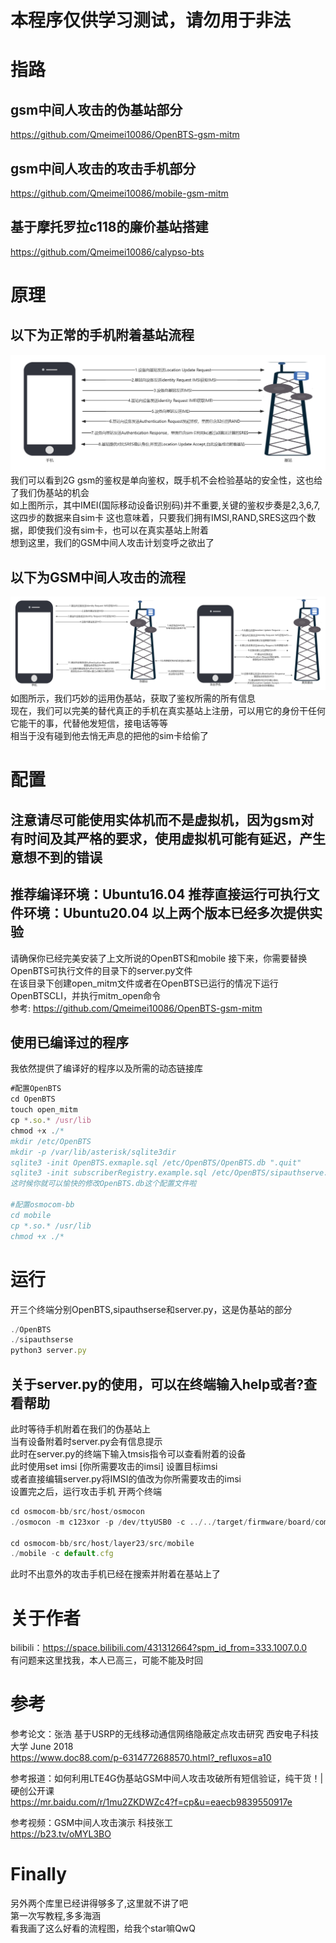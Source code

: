 # 本程序仅供学习测试，请勿用于非法
# 指路
## gsm中间人攻击的伪基站部分 
https://github.com/Qmeimei10086/OpenBTS-gsm-mitm  
## gsm中间人攻击的攻击手机部分
https://github.com/Qmeimei10086/mobile-gsm-mitm  
## 基于摩托罗拉c118的廉价基站搭建
https://github.com/Qmeimei10086/calypso-bts
# 原理
## 以下为正常的手机附着基站流程
![alt text](https://github.com/Qmeimei10086/gsm-mitm/blob/main/Attachment-flow-chart.jpg)  
我们可以看到2G gsm的鉴权是单向鉴权，既手机不会检验基站的安全性，这也给了我们伪基站的机会    
如上图所示，其中IMEI(国际移动设备识别码)并不重要,关键的鉴权步奏是2,3,6,7,这四步的数据来自sim卡 
这也意味着，只要我们拥有IMSI,RAND,SRES这四个数据，即使我们没有sim卡，也可以在真实基站上附着  
想到这里，我们的GSM中间人攻击计划变呼之欲出了  
## 以下为GSM中间人攻击的流程
![alt text](https://github.com/Qmeimei10086/gsm-mitm/blob/main/gsm-mitm-flow-chart.jpg)
如图所示，我们巧妙的运用伪基站，获取了鉴权所需的所有信息  
现在，我们可以完美的替代真正的手机在真实基站上注册，可以用它的身份干任何它能干的事，代替他发短信，接电话等等  
相当于没有碰到他去悄无声息的把他的sim卡给偷了
# 配置
## 注意请尽可能使用实体机而不是虚拟机，因为gsm对有时间及其严格的要求，使用虚拟机可能有延迟，产生意想不到的错误
## 推荐编译环境：Ubuntu16.04 推荐直接运行可执行文件环境：Ubuntu20.04   以上两个版本已经多次提供实验
请确保你已经完美安装了上文所说的OpenBTS和mobile 
接下来，你需要替换OpenBTS可执行文件的目录下的server.py文件  
在该目录下创建open_mitm文件或者在OpenBTS已运行的情况下运行OpenBTSCLI，并执行mitm_open命令  
参考: https://github.com/Qmeimei10086/OpenBTS-gsm-mitm
## 使用已编译过的程序
我依然提供了编译好的程序以及所需的动态链接库 
```javascript
#配置OpenBTS
cd OpenBTS
touch open_mitm
cp *.so.* /usr/lib
chmod +x ./*
mkdir /etc/OpenBTS
mkdir -p /var/lib/asterisk/sqlite3dir 
sqlite3 -init OpenBTS.exmaple.sql /etc/OpenBTS/OpenBTS.db ".quit"
sqlite3 -init subscriberRegistry.example.sql /etc/OpenBTS/sipauthserve.db ".quit"
这时候你就可以愉快的修改OpenBTS.db这个配置文件啦

#配置osmocom-bb
cd mobile
cp *.so.* /usr/lib
chmod +x ./*
```
# 运行
开三个终端分别OpenBTS,sipauthserse和server.py，这是伪基站的部分  
```javascript
./OpenBTS
./sipauthserse
python3 server.py
```
## 关于server.py的使用，可以在终端输入help或者?查看帮助

此时等待手机附着在我们的伪基站上  
当有设备附着时server.py会有信息提示  
此时在server.py的终端下输入tmsis指令可以查看附着的设备  
此时使用set imsi [你所需要攻击的imsi] 设置目标imsi  
或者直接编辑server.py将IMSI的值改为你所需要攻击的imsi  
设置完之后，运行攻击手机 开两个终端
```javascript
cd osmocom-bb/src/host/osmocon
./osmocon -m c123xor -p /dev/ttyUSB0 -c ../../target/firmware/board/compal_e88/layer1.highram.bin

cd osmocom-bb/src/host/layer23/src/mobile
./mobile -c default.cfg
```
此时不出意外的攻击手机已经在搜索并附着在基站上了    

# 关于作者
bilibili：https://space.bilibili.com/431312664?spm_id_from=333.1007.0.0  
有问题来这里找我，本人已高三，可能不能及时回 
# 参考
参考论文：张浩 基于USRP的无线移动通信网络隐蔽定点攻击研究 西安电子科技大学 June 2018  
https://www.doc88.com/p-6314772688570.html?_refluxos=a10

参考报道：如何利用LTE4G伪基站GSM中间人攻击攻破所有短信验证，纯干货！|硬创公开课  
https://mr.baidu.com/r/1mu2ZKDWZc4?f=cp&u=eaecb9839550917e

参考视频：GSM中间人攻击演示 科技张工  
https://b23.tv/oMYL3BO
# Finally
另外两个库里已经讲得够多了,这里就不讲了吧  
第一次写教程,多多海涵  
看我画了这么好看的流程图，给我个star嘛QwQ
